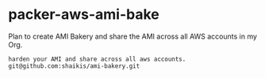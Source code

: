 # packer-aws-ami-bake
Plan to create AMI Bakery and share the AMI across all AWS accounts in my Org.

```
harden your AMI and share across all aws accounts. 
git@github.com:shaikis/ami-bakery.git
```
